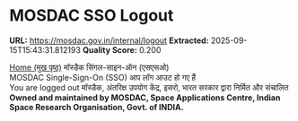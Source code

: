 # MOSDAC SSO Logout

**URL:** https://mosdac.gov.in/internal/logout
**Extracted:** 2025-09-15T15:43:31.812193
**Quality Score:** 0.200

  
[Home (मुख पृष्ठ)](https://mosdac.gov.in)
मॉस्डैक सिंगल-साइन-ऑन (एसएसओ)    
MOSDAC Single-Sign-On (SSO)
आप लॉग आउट हो गए हैं   
You are logged out
मॉस्डैक, अंतरिक्ष उपयोग केंद्र, इसरो, भारत सरकार द्वारा निर्मित और संचालित
**Owned and maintained by MOSDAC, Space Applications Centre, Indian Space Research Organisation, Govt. of INDIA.**
